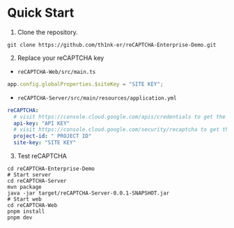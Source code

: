 # Quick Start

1. Clone the repository.

```shell
git clone https://github.com/th1nk-er/reCAPTCHA-Enterprise-Demo.git
```

2. Replace your reCAPTCHA key

- `reCAPTCHA-Web/src/main.ts`

```typescript
app.config.globalProperties.$siteKey = "SITE KEY";
```

- `reCAPTCHA-Server/src/main/resources/application.yml`

```yaml
reCAPTCHA:
  # visit https://console.cloud.google.com/apis/credentials to get the api key
  api-key: "API KEY"
  # visit https://console.cloud.google.com/security/recaptcha to get the project id and site key
  project-id: " PROJECT ID"
  site-key: "SITE KEY"
```

3. Test reCAPTCHA

```shell
cd reCAPTCHA-Enterprise-Demo
# Start server
cd reCAPTCHA-Server
mvn package
java -jar target/reCAPTCHA-Server-0.0.1-SNAPSHOT.jar
# Start web
cd reCAPTCHA-Web
pnpm install
pnpm dev
```

